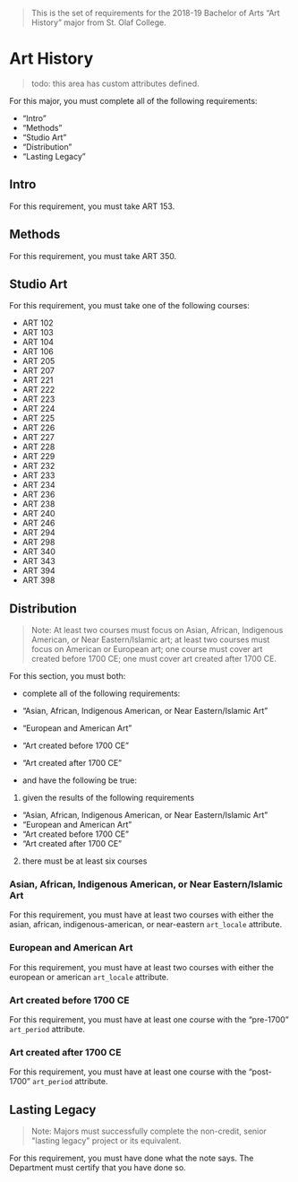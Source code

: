 > This is the set of requirements for the 2018-19 Bachelor of Arts “Art History”
> major from St. Olaf College.

# Art History
> todo: this area has custom attributes defined.

For this major, you must complete all of the following requirements:

- “Intro”
- “Methods”
- “Studio Art”
- “Distribution”
- “Lasting Legacy”

## Intro
For this requirement, you must take ART 153.


## Methods
For this requirement, you must take ART 350.


## Studio Art
For this requirement, you must take one of the following courses:

- ART 102
- ART 103
- ART 104
- ART 106
- ART 205
- ART 207
- ART 221
- ART 222
- ART 223
- ART 224
- ART 225
- ART 226
- ART 227
- ART 228
- ART 229
- ART 232
- ART 233
- ART 234
- ART 236
- ART 238
- ART 240
- ART 246
- ART 294
- ART 298
- ART 340
- ART 343
- ART 394
- ART 398


## Distribution
> Note: At least two courses must focus on Asian, African, Indigenous American,
> or Near Eastern/Islamic art; at least two courses must focus on American or
> European art; one course must cover art created before 1700 CE; one must cover
> art created after 1700 CE.

For this section, you must both:

- complete all of the following requirements:

- “Asian, African, Indigenous American, or Near Eastern/Islamic Art”
- “European and American Art”
- “Art created before 1700 CE”
- “Art created after 1700 CE”

- and have the following be true:

1. given the results of the following requirements
  - “Asian, African, Indigenous American, or Near Eastern/Islamic Art”
  - “European and American Art”
  - “Art created before 1700 CE”
  - “Art created after 1700 CE”
2. there must be at least six courses

### Asian, African, Indigenous American, or Near Eastern/Islamic Art
For this requirement, you must have at least two courses with either the asian, african, indigenous-american, or near-eastern `art_locale` attribute.

### European and American Art
For this requirement, you must have at least two courses with either the european or american `art_locale` attribute.

### Art created before 1700 CE
For this requirement, you must have at least one course with the “pre-1700” `art_period` attribute.

### Art created after 1700 CE
For this requirement, you must have at least one course with the “post-1700” `art_period` attribute.


## Lasting Legacy
> Note: Majors must successfully complete the non-credit, senior "lasting
> legacy" project or its equivalent.

For this requirement, you must have done what the note says. The Department must
certify that you have done so.

